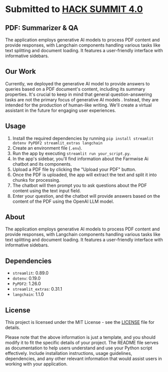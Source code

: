 # Submitted to [HACK SUMMIT 4.0](https://aaruush.org/events/hack-summit)

## PDF: Summarizer & QA
The application employs generative AI models to process PDF content and provide responses,
with Langchain components handling various tasks like text splitting and 
document loading. It features a user-friendly interface with informative sidebars.

## Our Work
Currently, we deployed the generative AI model to provide answers to queries based on a PDF document's content, including its summary properties. It's crucial to keep in mind that general question-answering tasks are not the primary focus of generative AI models . Instead, they are intended for the production of human-like writing. We'll create a virtual assistant in the future for engaging user experiences.

## Usage
1. Install the required dependencies by running `pip install streamlit dotenv PyPDF2 streamlit_extras langchain`
2. Create an environment file (`.env`).
3. Run the app by executing `streamlit run your_script.py`.
4. In the app's sidebar, you'll find information about the Farmwise Ai chatbot and its components.
5. Upload a PDF file by clicking the "Upload your PDF" button.
6. Once the PDF is uploaded, the app will extract the text and split it into chunks for processing.
7. The chatbot will then prompt you to ask questions about the PDF content using the text input field.
8. Enter your question, and the chatbot will provide answers based on the content of the PDF using the OpenAI LLM model.

## About
The application employs generative AI models to process PDF content and provide responses, with Langchain components handling various tasks like text splitting and document loading. It features a user-friendly interface with informative sidebars.

## Dependencies
- `streamlit`: 0.89.0
- `dotenv`: 0.19.0
- `PyPDF2`: 1.26.0
- `streamlit_extras`: 0.31.1
- `langchain`: 1.1.0

## License
This project is licensed under the MIT License - see the [LICENSE](LICENSE) file for details.

Please note that the above information is just a template, and you should modify it to fit the specific details of your project. The README file serves as documentation to help users understand and use your Python script effectively. Include installation instructions, usage guidelines, dependencies, and any other relevant information that would assist users in working with your application.
